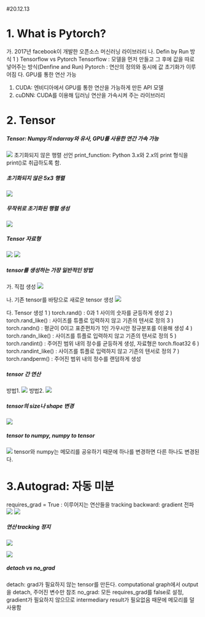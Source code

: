 #20.12.13

# 1. What is Pytorch?
가. 2017년 facebook이 개발한 오픈소스 머신러닝 라이브러리
나. Defin by Run 방식
1 ) Tensorflow vs Pytorch
Tensorflow : 모델을 먼저 만들고 그 후에 값을 따로 넣어주는 방식(Denfine and Run)
Pytorch : 연산의 정의와 동시에 값 초기화가 이루어짐
다. GPU를 통한 연산 가능
1) CUDA: 엔비디아에서 GPU를 통한 연산을 가능하게 만든 API 모델
2) cuDNN: CUDA를 이용해 딥러닝 연산을 가속시켜 주는 라이브러리

# 2. Tensor
##### Tensor: Numpy의 ndarray와 유사, GPU를 사용한 연간 가속 가능
![](2020-12-08-23-11-58.png)
초기화되지 않은 행렬 선언
print_function: Python 3.x와 2.x의 print 형식을 print()로 취급하도록 함.


##### 초기화되지 않은 5x3 행렬
![](2020-12-08-23-13-37.png)

##### 무작위로 초기화된 행렬 생성
![](2020-12-08-23-16-04.png)

##### Tensor 자료형
![](2020-12-08-23-29-32.png)
![](2020-12-08-23-29-14.png)

##### tensor를 생성하는 가장 일반적인 방법
가. 직접 생성
![](2020-12-08-23-30-33.png)

나. 기존 tensor를 바탕으로 새로운 tensor 생성
![](2020-12-09-18-15-44.png)

다. Tensor 생성
1 ) torch.rand() : 0과 1 사이의 숫자를 균등하게 생성
2 ) torch.rand_like() : 사이즈를 튜플로 입력하지 않고 기존의 텐서로 정의
3 ) torch.randn() : 평균이 0이고 표준편차가 1인 가우시안 정규분포를 이용해 생성
4 ) torch.randn_like() :  사이즈를 튜플로 입력하지 않고 기존의 텐서로 정의
5 ) torch.randint() : 주어진 범위 내의 정수를 균등하게 생성, 자료형은 torch.float32
6 ) torch.randint_like() : 사이즈를 튜플로 입력하지 않고 기존의 텐서로 정의
7 ) torch.randperm() : 주어진 범위 내의 정수를 랜덤하게 생성

##### tensor 간 연산
방법1.
![](2020-12-09-19-37-59.png)
방법2.
![](2020-12-09-19-37-50.png)

##### tensor의 size나 shape 변경
![](2020-12-09-19-56-15.png)

##### tensor to numpy, numpy to tensor
![](2020-12-09-19-57-33.png)
tensor와 numpy는 메모리를 공유하기 때문에 하나를 변경하면 다른 하나도 변경된다.

# 3.Autograd: 자동 미분
requires_grad = True : 이루어지는 연산들을 tracking
backward: gradient 전파
![](2020-12-09-22-23-53.png)
![](2020-12-09-22-23-33.png)

##### 연산 tracking 정지
![](2020-12-09-22-27-30.png)

![](2020-12-09-22-30-01.png)

##### detach vs no_grad
detach: grad가 필요하지 않는 tensor를 만든다. computational graph에서 output을 detach, 주어진 변수만 참조
no_grad: 모든 requires_grad를 false로 설정, gradient가 필요하지 않으므로 intermediary result가 필요없음 때문에 메모리를 덜 사용함